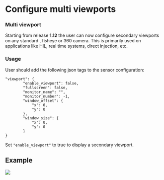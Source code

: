 # Configure multi viewports

### Multi viewport
Starting from release **1.12** the user can now configure secondary viewports on any standard , fisheye or 360 camera. This is primarily used on applications like HIL, real time systems, direct injection, etc.


### Usage
User should add the following json tags to the sensor configuration:

```
"viewport": {
        "enable_viewport": false,
        "fullscreen": false,
        "monitor_name": "",
        "monitor_number": -1,
        "window_offset": {
            "x": 0,
            "y": 0
        },
        "window_size": {
            "x": 0,
            "y": 0
        }
}
```
Set `"enable_viewport"` to true to display a secondary viewport. 

## Example
<p class="img_container">
<img class="lg_img" src="../multiviewport.png"/>
</p>


